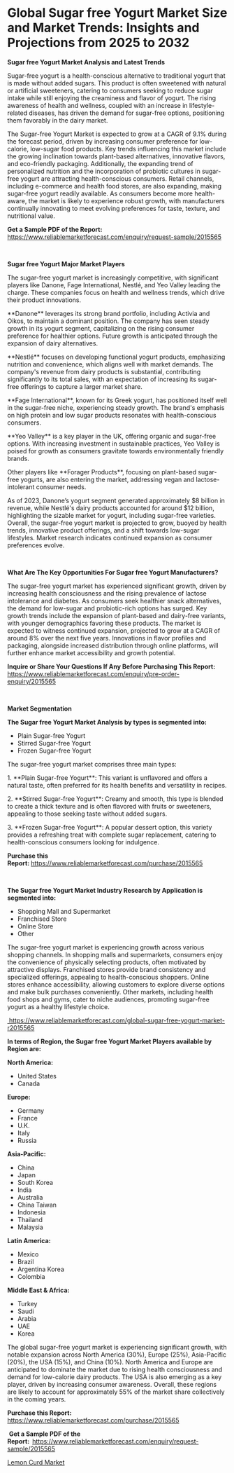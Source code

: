 <p><h1>Global Sugar free Yogurt Market Size and Market Trends: Insights and Projections from 2025 to 2032</h1></p><p><strong>Sugar free Yogurt Market Analysis and Latest Trends</strong></p>
<p><p>Sugar-free yogurt is a health-conscious alternative to traditional yogurt that is made without added sugars. This product is often sweetened with natural or artificial sweeteners, catering to consumers seeking to reduce sugar intake while still enjoying the creaminess and flavor of yogurt. The rising awareness of health and wellness, coupled with an increase in lifestyle-related diseases, has driven the demand for sugar-free options, positioning them favorably in the dairy market.</p><p>The Sugar-free Yogurt Market is expected to grow at a CAGR of 9.1% during the forecast period, driven by increasing consumer preference for low-calorie, low-sugar food products. Key trends influencing this market include the growing inclination towards plant-based alternatives, innovative flavors, and eco-friendly packaging. Additionally, the expanding trend of personalized nutrition and the incorporation of probiotic cultures in sugar-free yogurt are attracting health-conscious consumers. Retail channels, including e-commerce and health food stores, are also expanding, making sugar-free yogurt readily available. As consumers become more health-aware, the market is likely to experience robust growth, with manufacturers continually innovating to meet evolving preferences for taste, texture, and nutritional value.</p></p>
<p><strong>Get a Sample PDF of the Report:&nbsp;</strong> <a href="https://www.reliablemarketforecast.com/enquiry/request-sample/2015565?utm_campaign=3528&utm_medium=2&utm_source=Github&utm_content=ia&utm_term=07042025&utm_id=sugar-free-yogurt">https://www.reliablemarketforecast.com/enquiry/request-sample/2015565</a></p>
<p>&nbsp;</p>
<p><strong>Sugar free Yogurt Major Market Players</strong></p>
<p><p>The sugar-free yogurt market is increasingly competitive, with significant players like Danone, Fage International, Nestlé, and Yeo Valley leading the charge. These companies focus on health and wellness trends, which drive their product innovations.</p><p>**Danone** leverages its strong brand portfolio, including Activia and Oikos, to maintain a dominant position. The company has seen steady growth in its yogurt segment, capitalizing on the rising consumer preference for healthier options. Future growth is anticipated through the expansion of dairy alternatives.</p><p>**Nestlé** focuses on developing functional yogurt products, emphasizing nutrition and convenience, which aligns well with market demands. The company's revenue from dairy products is substantial, contributing significantly to its total sales, with an expectation of increasing its sugar-free offerings to capture a larger market share.</p><p>**Fage International**, known for its Greek yogurt, has positioned itself well in the sugar-free niche, experiencing steady growth. The brand's emphasis on high protein and low sugar products resonates with health-conscious consumers.</p><p>**Yeo Valley** is a key player in the UK, offering organic and sugar-free options. With increasing investment in sustainable practices, Yeo Valley is poised for growth as consumers gravitate towards environmentally friendly brands.</p><p>Other players like **Forager Products**, focusing on plant-based sugar-free yogurts, are also entering the market, addressing vegan and lactose-intolerant consumer needs. </p><p>As of 2023, Danone’s yogurt segment generated approximately $8 billion in revenue, while Nestlé's dairy products accounted for around $12 billion, highlighting the sizable market for yogurt, including sugar-free varieties. Overall, the sugar-free yogurt market is projected to grow, buoyed by health trends, innovative product offerings, and a shift towards low-sugar lifestyles. Market research indicates continued expansion as consumer preferences evolve.</p></p>
<p>&nbsp;</p>
<p><strong>What Are The Key Opportunities For Sugar free Yogurt Manufacturers?</strong></p>
<p><p>The sugar-free yogurt market has experienced significant growth, driven by increasing health consciousness and the rising prevalence of lactose intolerance and diabetes. As consumers seek healthier snack alternatives, the demand for low-sugar and probiotic-rich options has surged. Key growth trends include the expansion of plant-based and dairy-free variants, with younger demographics favoring these products. The market is expected to witness continued expansion, projected to grow at a CAGR of around 8% over the next five years. Innovations in flavor profiles and packaging, alongside increased distribution through online platforms, will further enhance market accessibility and growth potential.</p></p>
<p><strong>Inquire or Share Your Questions If Any Before Purchasing This Report:</strong> <a href="https://www.reliablemarketforecast.com/enquiry/pre-order-enquiry/2015565?utm_campaign=3528&utm_medium=2&utm_source=Github&utm_content=ia&utm_term=07042025&utm_id=sugar-free-yogurt">https://www.reliablemarketforecast.com/enquiry/pre-order-enquiry/2015565</a></p>
<p>&nbsp;</p>
<p><strong>Market Segmentation</strong></p>
<p><strong>The Sugar free Yogurt Market Analysis by types is segmented into:</strong></p>
<p><ul><li>Plain Sugar-free Yogurt</li><li>Stirred Sugar-free Yogurt</li><li>Frozen Sugar-free Yogurt</li></ul></p>
<p><p>The sugar-free yogurt market comprises three main types: </p><p>1. **Plain Sugar-free Yogurt**: This variant is unflavored and offers a natural taste, often preferred for its health benefits and versatility in recipes.</p><p>2. **Stirred Sugar-free Yogurt**: Creamy and smooth, this type is blended to create a thick texture and is often flavored with fruits or sweeteners, appealing to those seeking taste without added sugars.</p><p>3. **Frozen Sugar-free Yogurt**: A popular dessert option, this variety provides a refreshing treat with complete sugar replacement, catering to health-conscious consumers looking for indulgence.</p></p>
<p><strong>Purchase this Report:&nbsp;</strong><a href="https://www.reliablemarketforecast.com/purchase/2015565?utm_campaign=3528&utm_medium=2&utm_source=Github&utm_content=ia&utm_term=07042025&utm_id=sugar-free-yogurt">https://www.reliablemarketforecast.com/purchase/2015565</a></p>
<p>&nbsp;</p>
<p><strong>The Sugar free Yogurt Market Industry Research by Application is segmented into:</strong></p>
<p><ul><li>Shopping Mall and Supermarket</li><li>Franchised Store</li><li>Online Store</li><li>Other</li></ul></p>
<p><p>The sugar-free yogurt market is experiencing growth across various shopping channels. In shopping malls and supermarkets, consumers enjoy the convenience of physically selecting products, often motivated by attractive displays. Franchised stores provide brand consistency and specialized offerings, appealing to health-conscious shoppers. Online stores enhance accessibility, allowing customers to explore diverse options and make bulk purchases conveniently. Other markets, including health food shops and gyms, cater to niche audiences, promoting sugar-free yogurt as a healthy lifestyle choice.</p></p>
<p><a href="https://www.reliablemarketforecast.com/global-sugar-free-yogurt-market-r2015565?utm_campaign=3528&utm_medium=2&utm_source=Github&utm_content=ia&utm_term=07042025&utm_id=sugar-free-yogurt">&nbsp;https://www.reliablemarketforecast.com/global-sugar-free-yogurt-market-r2015565</a></p>
<p><strong>In terms of Region, the Sugar free Yogurt Market Players available by Region are:</strong></p>
<p>
    <p> <strong> North America: </strong>
        <ul>
            <li>United States</li>
            <li>Canada</li>
        </ul>
        </p> 
    <p> <strong> Europe: </strong>
        <ul>
            <li>Germany</li>
            <li>France</li>
            <li>U.K.</li>
            <li>Italy</li>
            <li>Russia</li>
        </ul>
        </p> 
    <p> <strong> Asia-Pacific: </strong>
        <ul>
            <li>China</li>
            <li>Japan</li>
            <li>South Korea</li>
            <li>India</li>
            <li>Australia</li>
            <li>China Taiwan</li>
            <li>Indonesia</li>
            <li>Thailand</li>
            <li>Malaysia</li>
        </ul>
        </p> 
    <p> <strong> Latin America: </strong>
        <ul>
            <li>Mexico</li>
            <li>Brazil</li>
            <li>Argentina Korea</li>
            <li>Colombia</li>
        </ul>
        </p> 
    <p> <strong> Middle East & Africa: </strong>
        <ul>
            <li>Turkey</li>
            <li>Saudi</li>
            <li>Arabia</li>
            <li>UAE</li>
            <li>Korea</li>
        </ul>
    </p>
    </p>
<p><p>The global sugar-free yogurt market is experiencing significant growth, with notable expansion across North America (30%), Europe (25%), Asia-Pacific (20%), the USA (15%), and China (10%). North America and Europe are anticipated to dominate the market due to rising health consciousness and demand for low-calorie dairy products. The USA is also emerging as a key player, driven by increasing consumer awareness. Overall, these regions are likely to account for approximately 55% of the market share collectively in the coming years.</p></p>
<p><strong>Purchase this Report: </strong><a href="https://www.reliablemarketforecast.com/purchase/2015565?utm_campaign=3528&utm_medium=2&utm_source=Github&utm_content=ia&utm_term=07042025&utm_id=sugar-free-yogurt">https://www.reliablemarketforecast.com/purchase/2015565</a></p>
<p>&nbsp;<strong>Get a Sample PDF of the Report:&nbsp;&nbsp;</strong><a href="https://www.reliablemarketforecast.com/enquiry/request-sample/2015565?utm_campaign=3528&utm_medium=2&utm_source=Github&utm_content=ia&utm_term=07042025&utm_id=sugar-free-yogurt">https://www.reliablemarketforecast.com/enquiry/request-sample/2015565</a></p>
<p><strong></strong></p>
<p><p><a href="https://github.com/azorrotutus/Market-Research-Report-List-1/blob/main/lemon-curd-market.md?utm_campaign=3528&utm_medium=2&utm_source=Github&utm_content=ia&utm_term=07042025&utm_id=sugar-free-yogurt">Lemon Curd Market</a></p></p>
